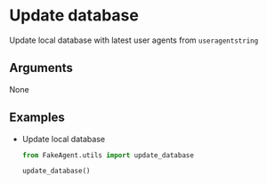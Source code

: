 # Update database
Update local database with latest user agents from `useragentstring`

## Arguments
None

## Examples
- Update local database
    ```python
    from FakeAgent.utils import update_database
    
    update_database()
    ```